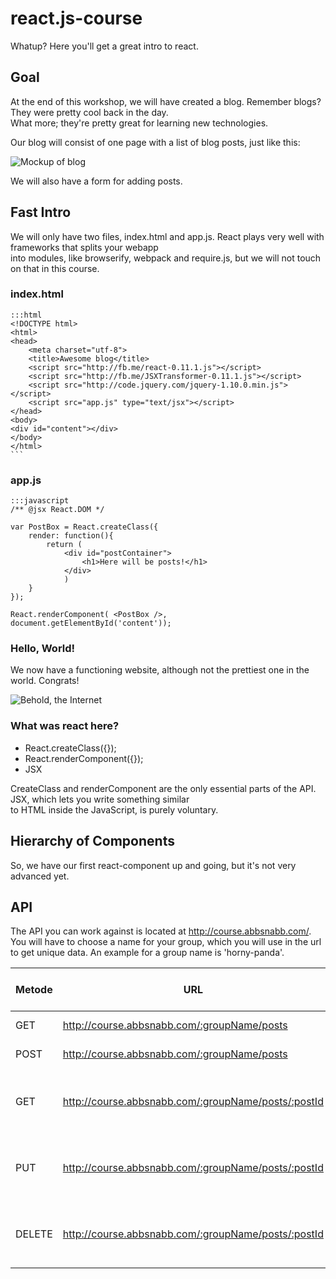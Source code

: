 # react.js-course

Whatup? Here you'll get a great intro to react.

## Goal

At the end of this workshop, we will have created a blog. Remember blogs? They were pretty cool back in the day. \
What more; they're pretty great for learning new technologies.

Our blog will consist of one page with a list of blog posts, just like this:

![Mockup of blog](https://dl.dropboxusercontent.com/u/488107/react/blog-mockup.png)

We will also have a form for adding posts.


## Fast Intro

We will only have two files, index.html and app.js. React plays very well with frameworks that splits your webapp \
into modules, like browserify, webpack and require.js, but we will not touch on that in this course.

### index.html

    :::html
    <!DOCTYPE html>
    <html>
    <head>
        <meta charset="utf-8">
        <title>Awesome blog</title>
        <script src="http://fb.me/react-0.11.1.js"></script>
        <script src="http://fb.me/JSXTransformer-0.11.1.js"></script>
        <script src="http://code.jquery.com/jquery-1.10.0.min.js"></script>
        <script src="app.js" type="text/jsx"></script>
    </head>
    <body>
    <div id="content"></div>
    </body>
    </html>
    ```

### app.js


    :::javascript
    /** @jsx React.DOM */
    
    var PostBox = React.createClass({
        render: function(){
            return (
                <div id="postContainer">
                    <h1>Here will be posts!</h1>
                </div>
                )
        }
    });
    
    React.renderComponent( <PostBox />, document.getElementById('content'));
    

### Hello, World!

We now have a functioning website, although not the prettiest one in the world. Congrats!

![Behold, the Internet](https://dl.dropboxusercontent.com/u/488107/react/helloworld.png)

### What was react here?

* React.createClass({});
* React.renderComponent({});
* JSX

CreateClass and renderComponent are the only essential parts of the API. JSX, which lets you write something similar \
to HTML inside the JavaScript, is purely voluntary.

## Hierarchy of Components

So, we have our first react-component up and going, but it's not very advanced yet.



## API

The API you can work against is located at http://course.abbsnabb.com/. 
You will have to choose a name for your group, which you will use in the url to get unique data. An example for a group name is 'horny-panda'.


|Metode| URL                                                    | What does it do?                          | Content-Type     |
|------| -------------------------------------------------------|-------------------------------------------| -----------------|
|GET   | http://course.abbsnabb.com/:groupName/posts            | Lists all posts                           | application/json |
|POST  | http://course.abbsnabb.com/:groupName/posts            | Creates a post.                           | application/json |
|GET   | http://course.abbsnabb.com/:groupName/posts/:postId    | Fetches the post with the given postId    | application/json |
|PUT   | http://course.abbsnabb.com/:groupName/posts/:postId    | Updates the post with the given postId    | application/json |
|DELETE| http://course.abbsnabb.com/:groupName/posts/:postId    | Deletes the post with the given postId    | application/json |